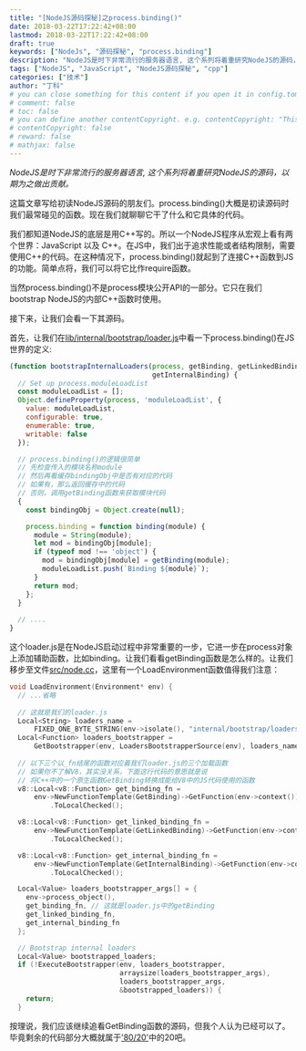```yaml
---
title: "[NodeJS源码探秘]之process.binding()"
date: 2018-03-22T17:22:42+08:00
lastmod: 2018-03-22T17:22:42+08:00
draft: true
keywords: ["NodeJs", "源码探秘", "process.binding"]
description: "NodeJS是时下非常流行的服务器语言, 这个系列将着重研究NodeJS的源码，以期为之做出贡献。 这篇文章是要写给初读NodeJS源码的朋友们。process.binding()大概是初读源码时我们最常碰见的函数。现在我们就聊聊它干了什么和它具体的代码。"
tags: ["NodeJS", "JavaScript", "NodeJS源码探秘", "cpp"]
categories: ["技术"]
author: "丁科"
# you can close something for this content if you open it in config.toml.
# comment: false
# toc: false
# you can define another contentCopyright. e.g. contentCopyright: "This is an another copyright."
# contentCopyright: false
# reward: false
# mathjax: false
---
```


*NodeJS是时下非常流行的服务器语言, 这个系列将着重研究NodeJS的源码，以期为之做出贡献。*

这篇文章写给初读NodeJS源码的朋友们。process.binding()大概是初读源码时我们最常碰见的函数。现在我们就聊聊它干了什么和它具体的代码。

我们都知道NodeJS的底层是用C++写的。所以一个NodeJS程序从宏观上看有两个世界：JavaScript 以及 C++。在JS中，我们出于追求性能或者结构限制，需要使用C++的代码。在这种情况下，process.binding()就起到了连接C++函数到JS的功能。简单点将，我们可以将它比作require函数。

当然process.binding()不是process模块公开API的一部分。它只在我们bootstrap NodeJS的内部C++函数时使用。

接下来，让我们会看一下其源码。
<!--more-->

首先，让我们在[lib/internal/bootstrap/loader.js](https://github.com/nodejs/node/blob/master/lib/internal/bootstrap/loaders.js#L58)中看一下process.binding()在JS世界的定义:
```JavaScript
(function bootstrapInternalLoaders(process, getBinding, getLinkedBinding,
                                   getInternalBinding) {
  // Set up process.moduleLoadList
  const moduleLoadList = [];
  Object.defineProperty(process, 'moduleLoadList', {
    value: moduleLoadList,
    configurable: true,
    enumerable: true,
    writable: false
  });

  // process.binding()的逻辑很简单
  // 先检查传入的模块名称module
  // 然后再看缓存bindingObj中是否有对应的代码
  // 如果有，那么返回缓存中的代码
  // 否则，调用getBinding函数来获取模块代码
  {
    const bindingObj = Object.create(null);

    process.binding = function binding(module) {
      module = String(module);
      let mod = bindingObj[module];
      if (typeof mod !== 'object') {
        mod = bindingObj[module] = getBinding(module);
        moduleLoadList.push(`Binding ${module}`);
      }
      return mod;
    };
  }
  
  // ....
}
```
这个loader.js是在NodeJS启动过程中非常重要的一步，它进一步在process对象上添加辅助函数，比如binding。让我们看看getBinding函数是怎么样的。让我们移步至文件[src/node.cc](https://github.com/nodejs/node/blob/master/src/node.cc#L3356)，这里有一个LoadEnvironment函数值得我们注意：
```cpp
void LoadEnvironment(Environment* env) {
  // ...省略
  
  // 这就是我们的loader.js
  Local<String> loaders_name =
      FIXED_ONE_BYTE_STRING(env->isolate(), "internal/bootstrap/loaders.js");
  Local<Function> loaders_bootstrapper =
      GetBootstrapper(env, LoadersBootstrapperSource(env), loaders_name);
      
  // 以下三个以_fn结尾的函数对应着我们loader.js的三个加载函数
  // 如果你不了解V8，其实没关系，下面这行代码的意思就是说
  // 将C++中的一个原生函数GetBinding转换成能给V8中的JS代码使用的函数
  v8::Local<v8::Function> get_binding_fn =
      env->NewFunctionTemplate(GetBinding)->GetFunction(env->context())
          .ToLocalChecked();

  v8::Local<v8::Function> get_linked_binding_fn =
      env->NewFunctionTemplate(GetLinkedBinding)->GetFunction(env->context())
          .ToLocalChecked();

  v8::Local<v8::Function> get_internal_binding_fn =
      env->NewFunctionTemplate(GetInternalBinding)->GetFunction(env->context())
          .ToLocalChecked();

  Local<Value> loaders_bootstrapper_args[] = {
    env->process_object(),
    get_binding_fn, // 这就是loader.js中的getBinding
    get_linked_binding_fn,
    get_internal_binding_fn
  };

  // Bootstrap internal loaders
  Local<Value> bootstrapped_loaders;
  if (!ExecuteBootstrapper(env, loaders_bootstrapper,
                           arraysize(loaders_bootstrapper_args),
                           loaders_bootstrapper_args,
                           &bootstrapped_loaders)) {
    return;
  }
```
按理说，我们应该继续追看GetBinding函数的源码，但我个人认为已经可以了。毕竟剩余的代码部分大概就属于['80/20'](https://www.entrepreneur.com/article/229813)中的20吧。
